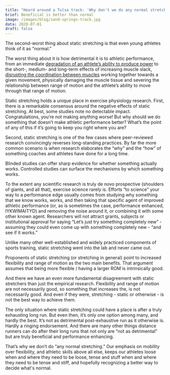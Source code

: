 ```yaml
---
title: "Heard around a Tulsa track: 'Why don't we do any normal stretching?'"
brief: Beneficial is better than normal
image: /images/blog/sand-springs-track.jpg
data: 2020-07-01
draft: false
---
```

The second-worst thing about static stretching is that even young athletes think of it as “normal.”

The worst thing about it is how detrimental it is to athletic performance, from an immediate [degradation of an athlete’s ability to produce power](https://journals.lww.com/nsca-jscr/Fulltext/2008/09000/The_Effect_of_Static_Stretching_on_Phases_of.5.aspx) to the short-, medium- and long-term effects of increasing muscle slack, [disrupting the coordination between muscles](https://pubmed.ncbi.nlm.nih.gov/28161870/) working together towards a given movement, physically damaging the muscle tissue and severing the relationship between range of motion and the athlete’s ability to move through that range of motion.  

Static stretching holds a unique place in exercise physiology research. First, there is a remarkable consensus around the negative effects of static stretching. At best, some studies note no detectable impact. Congratulations, you’re not making anything worse! But why should we do something that doesn’t make athletic performance better? What’s the point of any of this if it’s going to keep you right where you are?

Second, static stretching is one of the few cases where peer-reviewed research convincingly reverses long-standing practices. By far the more common scenario is when research elaborates the “why” and the “how” of something coaches and athletes have done for a long time. 

Blinded studies can offer sharp evidence for whether something actually works. Controlled studies can surface the mechanisms by which something works. 

To the extent any scientific research is truly de novo prospective (shoulders of giants, and all that), exercise science rarely is. Efforts “to science” your way to a performance edge usually comes from studying why something that we know works, works, and then taking that specific agent of improved athletic performance (or, as is sometimes the case, performance enhanced, IYKWIMAITYD) and removing the noise around it, or combining it with some other known agent. Researchers will not attract grants, subjects or institutional approval for saying “Let’s just try something completely new” - assuming they could even come up with something completely new - “and see if it works.” 

Unlike many other well-established and widely practiced components of sports training, static stretching went into the lab and never came out.

Proponents of static stretching (or stretching in general) point to increased flexibility and range of motion as the two main benefits. That argument assumes that being more flexible / having a larger ROM is intrinsically good. 

And there we have an even more fundamental disagreement with static stretchers than just the empirical research. Flexibility and range of motion are not necessarily good, so something that increases the, is not necessarily good. And even if they were, stretching - static or otherwise - is not the best way to achieve them. 

The only situation where static stretching could have a place is after a truly exhausting long run. But even then, it’s only one option among many, and hardly the best. It’s not as detrimental post-exhaustive run as it otherwise is. Hardly a ringing endorsement. And there are many other things distance runners can do after their long runs that not only are “not as detrimental” but are truly beneficial and performance enhancing.

That’s why we don’t do “any normal stretching.” Our emphasis on mobility over flexibility, and athletic skills above all else, keeps our athletes loose when and where they need to be loose, tense and stuff when and where they need to be tense and stiff, and hopefully recognizing a better way to decide what's normal.